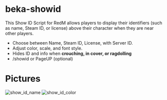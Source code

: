 # beka-showid
 This Show ID Script for RedM allows players to display their identifiers (such as name, Steam ID, or license) above their character when they are near other players.

- Choose between Name, Steam ID, License, with Server ID.
- Adjust color, scale, and font style.
- Hides ID and info when **crouching, in cover, or ragdolling**
- /showid or PageUP  (optional)

# Pictures
![show_id_name](https://github.com/user-attachments/assets/481f8f3e-ce07-4e49-bd10-d0db9dcf7415)
![show_id_color](https://github.com/user-attachments/assets/30d2f4c7-03cc-4f65-b3b0-943efa145ddd)
